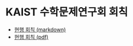 # KAIST 수학문제연구회 회칙

- [현행 회칙 (markdown)](./files/수학문제연구회%20회칙%20(2023년%209월%20개정안).md)
- [현행 회칙 (pdf)](./files/수학문제연구회%20회칙%20(2023년%209월%20개정안).md)